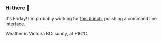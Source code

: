 ### Hi there :wave:

It's Friday! I'm probably working for [this bunch](https://github.com/kohofinancial), polishing a command line interface.

Weather in Victoria BC: sunny, at +16°C.
